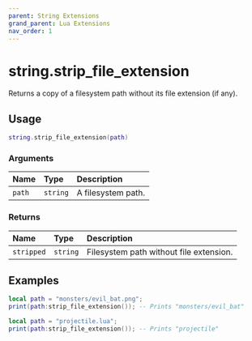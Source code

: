 ```yaml
---
parent: String Extensions
grand_parent: Lua Extensions
nav_order: 1
---
```


# string.strip_file_extension

Returns a copy of a filesystem path without its file extension (if any).

## Usage

```lua
string.strip_file_extension(path)
```

### Arguments

| Name   | Type     | Description        |
| :----- | :------- | :----------------- |
| `path` | `string` | A filesystem path. |

### Returns

| Name       | Type     | Description                             |
| :--------- | :------- | :-------------------------------------- |
| `stripped` | `string` | Filesystem path without file extension. |

## Examples

```lua
local path = "monsters/evil_bat.png";
print(path:strip_file_extension()); -- Prints "monsters/evil_bat"
```

```lua
local path = "projectile.lua";
print(path:strip_file_extension()); -- Prints "projectile"
```
